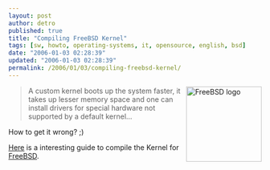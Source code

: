 ```yaml
---
layout: post
author: detro
published: true
title: "Compiling FreeBSD Kernel"
tags: [sw, howto, operating-systems, it, opensource, english, bsd]
date: "2006-01-03 02:28:39"
updated: "2006-01-03 02:28:39"
permalink: /2006/01/03/compiling-freebsd-kernel/
---
```


<img align="right" width="150" src="http://www.freebsd.org/layout/images/beastie.png" alt="FreeBSD logo" />
<blockquote>A custom kernel boots up the system faster, it takes up lesser memory space and one can install drivers for special hardware not supported by a default kernel...</blockquote>
How to get it wrong? ;)

<a href="http://aplawrence.com/Unixart/compiling_freebsd.html" target="_new">Here</a> is a interesting guide to compile the Kernel for <a href="http://www.freebsd.org/" target="_new">FreeBSD</a>.


